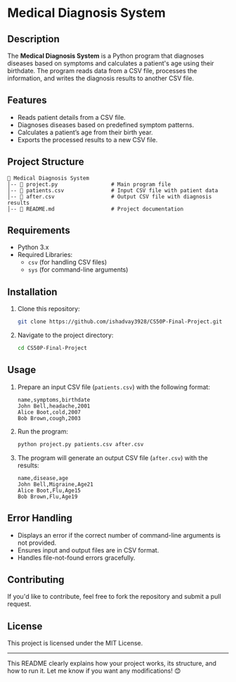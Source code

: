 # Medical Diagnosis System  

## Description  
The **Medical Diagnosis System** is a Python program that diagnoses diseases based on symptoms and calculates a patient's age using their birthdate. The program reads data from a CSV file, processes the information, and writes the diagnosis results to another CSV file.  

## Features  
- Reads patient details from a CSV file.  
- Diagnoses diseases based on predefined symptom patterns.  
- Calculates a patient’s age from their birth year.  
- Exports the processed results to a new CSV file.  

## Project Structure  
```
📂 Medical Diagnosis System
│-- 📄 project.py                 # Main program file  
│-- 📄 patients.csv               # Input CSV file with patient data  
│-- 📄 after.csv                  # Output CSV file with diagnosis results   
│-- 📄 README.md                  # Project documentation  
```

## Requirements  
- Python 3.x  
- Required Libraries:  
  - `csv` (for handling CSV files)  
  - `sys` (for command-line arguments)  

## Installation  
1. Clone this repository:  
   ```sh
   git clone https://github.com/ishadvay3928/CS50P-Final-Project.git  
   ```  
2. Navigate to the project directory:  
   ```sh
   cd CS50P-Final-Project  
   ```  

## Usage  
1. Prepare an input CSV file (`patients.csv`) with the following format:  
   ```
   name,symptoms,birthdate  
   John Bell,headache,2001
   Alice Boot,cold,2007
   Bob Brown,cough,2003
   ```

2. Run the program:  
   ```sh
   python project.py patients.csv after.csv  
   ```  

3. The program will generate an output CSV file (`after.csv`) with the results:  
   ```
   name,disease,age  
   John Bell,Migraine,Age21
   Alice Boot,Flu,Age15
   Bob Brown,Flu,Age19
   ```  

## Error Handling  
- Displays an error if the correct number of command-line arguments is not provided.  
- Ensures input and output files are in CSV format.  
- Handles file-not-found errors gracefully.  

## Contributing  
If you'd like to contribute, feel free to fork the repository and submit a pull request.  

## License  
This project is licensed under the MIT License.  

---

This README clearly explains how your project works, its structure, and how to run it. Let me know if you want any modifications! 😊

